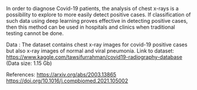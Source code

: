 In order to diagnose Covid-19 patients, the analysis of chest x-rays is a possibility to explore to more easily detect positive cases. 
If classification of such data using deep learning proves effective in detecting positive cases, then this method can be used in hospitals and clinics when traditional testing cannot be done.

Data :
The dataset contains chest x-ray images for covid-19 positive cases but also x-ray images of normal and viral pneumonia. Link to dataset: https://www.kaggle.com/tawsifurrahman/covid19-radiography-database
(Data size: 1.15 Gb)

References:
https://arxiv.org/abs/2003.13865
https://doi.org/10.1016/j.compbiomed.2021.105002
